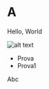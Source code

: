 # A

Hello, World

![alt text](https://www.thetravelmagazine.net/wp-content/uploads/Scottish_Bagpiper_at_Glen_Coe_Scotland_-_Diliff.jpg "Logo Title Text 1")

* Prova
* Prova1

Abc